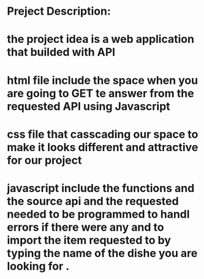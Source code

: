 # Preject Description:

# the project idea is a web application that builded with API
# html file include the space when you are going to GET te answer from the requested API using Javascript

# css file that casscading our space to make it looks different and attractive for our project

# javascript include the functions and the source api and the requested needed to be programmed to handl errors if there were any and to import the item requested to by typing the name of the dishe you are looking for .
 

